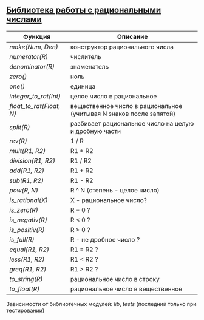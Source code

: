 ## [Библиотека работы с рациональными числами](../libs/rat.erl)
|        Функция         |                              Описание                              |  
|------------------------|--------------------------------------------------------------------|  
|*make(Num, Den)*        | конструктор рационального числа                                    |  
|*numerator(R)*          | числитель                                                          |  
|*denominator(R)*        | знаменатель                                                        |  
|*zero()*                | ноль                                                               |  
|*one()*                 | единица                                                            |  
|*integer_to_rat(Int)*   | целое число в рациональное                                         |  
|*float_to_rat(Float, N)*| вещественное число в рациональное (учитывая N знаков после запятой)|  
|*split(R)*              | разбивает рациональное число на целую и дробную части              |  
|*rev(R)*                | 1 / R                                                              |  
|*mult(R1, R2)*          | R1 * R2                                                            |  
|*division(R1, R2)*      | R1 / R2                                                            |  
|*add(R1, R2)*           | R1 + R2                                                            |  
|*sub(R1, R2)*           | R1 - R2                                                            |  
|*pow(R, N)*             | R ^ N (степень - целое число)                                      |  
|*is_rational(X)*        | X - рациональное число?                                            |  
|*is_zero(R)*            | R = 0 ?                                                            |  
|*is_negativ(R)*         | R < 0 ?                                                            |  
|*is_positiv(R)*         | R > 0 ?                                                            |  
|*is_full(R)*            | R - не дробное число ?                                             |  
|*equal(R1, R2)*         | R1 = R2 ?                                                          |  
|*less(R1, R2)*          | R1 < R2 ?                                                          |  
|*greq(R1, R2)*          | R1 > R2 ?                                                          |  
|*to_string(R)*          | рациональное число в строку                                        |  
|*to_float(R)*           | рациональное число в вещественное                                  |  

Зависимости от библиотечных модулей: *lib*, *tests* (последний только при тестировании)
